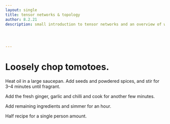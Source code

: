 ```yaml
---
layout: single
title: tensor networks & topology
author: 8.2.21
description: small introduction to tensor networks and an overview of work applying them to topological phases




---
```


<h1> Loosely chop tomotoes. </h1>

Heat oil in a large saucepan. Add seeds and powdered spices, and stir for 3–4 minutes until fragrant.

Add the fresh ginger, garlic and chilli and cook for another few minutes.

Add remaining ingredients and simmer for an hour.



<div class="cooksnote">
  <p>
Half recipe for a single person amount.
  </p>
</div>
